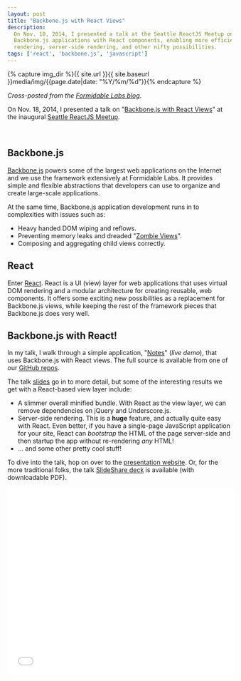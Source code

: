 ```yaml
---
layout: post
title: "Backbone.js with React Views"
description:
  On Nov. 18, 2014, I presented a talk at the Seattle ReactJS Meetup on creating
  Backbone.js applications with React components, enabling more efficient DOM
  rendering, server-side rendering, and other nifty possibilities.
tags: ['react', 'backbone.js', 'javascript']
---
```

{% capture img_dir %}{{ site.url }}{{ site.baseurl }}media/img/{{page.date|date: "%Y/%m/%d"}}{% endcapture %}

*Cross-posted from the
[Formidable Labs blog](http://formidablelabs.com/blog/2014/11/21/backbone-and-react/)*.

On Nov. 18, 2014, I presented a talk on
"[Backbone.js with React Views][talk_site]" at the inaugural
[Seattle ReactJS Meetup][seattle_react].

<div class="post-media">
  <div class="post-media-grid">
    <img class="post-media-col-1-2" src="{{ img_dir }}/backbone-logo.png" alt="" />
    <img class="post-media-col-1-2" src="{{ img_dir }}/react-logo.png" alt="" />
  </div>
</div>

## Backbone.js

[Backbone.js][bb] powers some of the largest web applications on the Internet and
we use the framework extensively at Formidable Labs. It provides simple and
flexible abstractions that developers can use to organize and create large-scale applications.

At the same time, Backbone.js application development runs in to complexities
with issues such as:

* Heavy handed DOM wiping and reflows.
* Preventing memory leaks and dreaded "[Zombie Views][zombies]".
* Composing and aggregating child views correctly.

## React

Enter [React][react]. React is a UI (view) layer for web applications that uses
virtual DOM rendering and a modular architecture for creating reusable, web
components. It offers some exciting new possibilities as a replacement for
Backbone.js views, while keeping the rest of the framework pieces that
Backbone.js does very well.

## Backbone.js with React!

In my talk, I walk through a simple application, "[Notes][notes]" (_live demo_),
that uses Backbone.js with React views. The full source is available from one
of our [GitHub repos](https://github.com/FormidableLabs/notes-react-exoskeleton).

<!-- more start -->

The talk [slides][talk_site] go in to more detail, but some of the interesting
results we get with a React-based view layer include:

* A slimmer overall minified bundle. With React as the view layer, we can remove
  dependencies on jQuery and Underscore.js.
* Server-side rendering. This is a **huge** feature, and actually quite easy
  with React. Even better, if you have a single-page JavaScript application
  for your site, React can _bootstrap_ the HTML of the page server-side and then
  startup the app without re-rendering _any_ HTML!
* ... and some other pretty cool stuff!

To dive into the talk, hop on over to the [presentation website][talk_site].
Or, for the more traditional folks, the talk
[SlideShare deck][talk_slides] is available (with downloadable PDF).

<div class="embed embed-slides">
  <iframe src="//www.slideshare.net/slideshow/embed_code/41777786"
        class="slideshare"
        width="512" height="421" frameborder="0" marginwidth="0" marginheight="0"
        scrolling="no"
        allowfullscreen></iframe>
</div>

[talk_site]: http://slides.formidablelabs.com/201411-react-backbone.html
[talk_slides]: http://www.slideshare.net/RyanRoemer/backbonejs-with-react-views-server-rendering-virtual-dom-and-more
[seattle_react]: http://www.meetup.com/seattle-react-js/events/216736502/
[zombies]: http://lostechies.com/derickbailey/2011/09/15/zombies-run-managing-page-transitions-in-backbone-apps/
[bb]: http://backbonejs.org/
[react]: http://facebook.github.io/react/
[notes]: http://formidablelabs.github.io/notes-react-exoskeleton/app.html
[repo]: https://github.com/FormidableLabs/notes-react-exoskeleton

<!-- more end -->